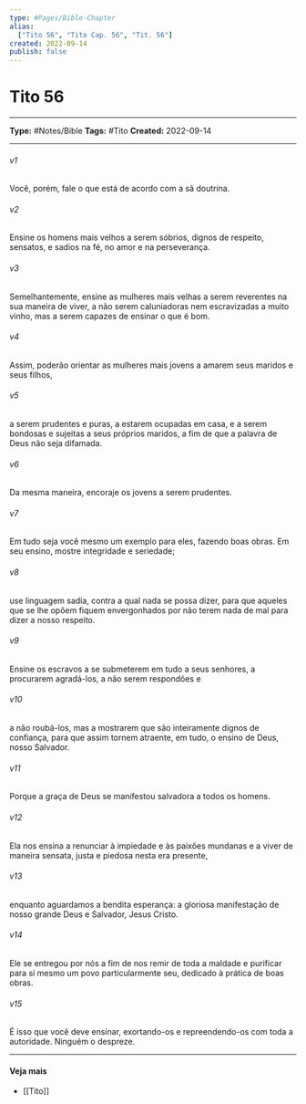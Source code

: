 ```yaml
---
type: #Pages/Bible-Chapter
alias:
  ["Tito 56", "Tito Cap. 56", "Tit. 56"]
created: 2022-09-14
publish: false
---
```


# Tito 56

---

**Type:** #Notes/Bible
**Tags:** #Tito
**Created:** 2022-09-14

---

###### v1
Você, porém, fale o que está de acordo com a sã doutrina.
###### v2
Ensine os homens mais velhos a serem sóbrios, dignos de respeito, sensatos, e sadios na fé, no amor e na perseverança.
###### v3
Semelhantemente, ensine as mulheres mais velhas a serem reverentes na sua maneira de viver, a não serem caluniadoras nem escravizadas a muito vinho, mas a serem capazes de ensinar o que é bom.
###### v4
Assim, poderão orientar as mulheres mais jovens a amarem seus maridos e seus filhos,
###### v5
a serem prudentes e puras, a estarem ocupadas em casa, e a serem bondosas e sujeitas a seus próprios maridos, a fim de que a palavra de Deus não seja difamada.
###### v6
Da mesma maneira, encoraje os jovens a serem prudentes.
###### v7
Em tudo seja você mesmo um exemplo para eles, fazendo boas obras. Em seu ensino, mostre integridade e seriedade;
###### v8
use linguagem sadia, contra a qual nada se possa dizer, para que aqueles que se lhe opõem fiquem envergonhados por não terem nada de mal para dizer a nosso respeito.
###### v9
Ensine os escravos a se submeterem em tudo a seus senhores, a procurarem agradá-los, a não serem respondões e
###### v10
a não roubá-los, mas a mostrarem que são inteiramente dignos de confiança, para que assim tornem atraente, em tudo, o ensino de Deus, nosso Salvador.
###### v11
Porque a graça de Deus se manifestou salvadora a todos os homens.
###### v12
Ela nos ensina a renunciar à impiedade e às paixões mundanas e a viver de maneira sensata, justa e piedosa nesta era presente,
###### v13
enquanto aguardamos a bendita esperança: a gloriosa manifestação de nosso grande Deus e Salvador, Jesus Cristo.
###### v14
Ele se entregou por nós a fim de nos remir de toda a maldade e purificar para si mesmo um povo particularmente seu, dedicado à prática de boas obras.
###### v15
É isso que você deve ensinar, exortando-os e repreendendo-os com toda a autoridade. Ninguém o despreze.


---

#### Veja mais

- [[Tito]]
